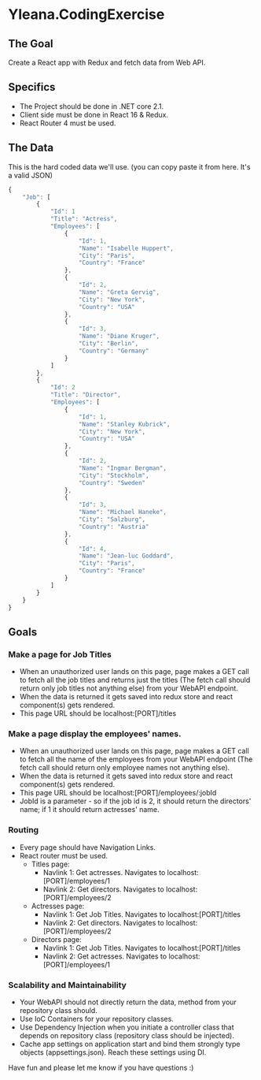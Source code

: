 # Yleana.CodingExercise
## The Goal
Create a React app with Redux and fetch data from Web API. 

## Specifics
- The Project should be done in .NET core 2.1.
- Client side must be done in React 16 & Redux.
- React Router 4 must be used.

## The Data
This is the hard coded data we'll use. (you can copy paste it from here. It's a valid JSON)

```javascript
{
    "Job": [
        {
            "Id": 1
            "Title": "Actress",
            "Employees": [
                {
                    "Id": 1,
                    "Name": "Isabelle Huppert",
                    "City": "Paris",
                    "Country": "France"
                },
                {
                    "Id": 2,
                    "Name": "Greta Gervig",
                    "City": "New York",
                    "Country": "USA"
                },
                {
                    "Id": 3,
                    "Name": "Diane Kruger",
                    "City": "Berlin",
                    "Country": "Germany"
                }
            ]
        },
        {
            "Id": 2
            "Title": "Director",
            "Employees": [
                {
                    "Id": 1,
                    "Name": "Stanley Kubrick",
                    "City": "New York",
                    "Country": "USA"
                },
                {
                    "Id": 2,
                    "Name": "Ingmar Bergman",
                    "City": "Stockholm",
                    "Country": "Sweden"
                },
                {
                    "Id": 3,
                    "Name": "Michael Haneke",
                    "City": "Salzburg",
                    "Country": "Austria"
                },
                {
                    "Id": 4,
                    "Name": "Jean-luc Goddard",
                    "City": "Paris",
                    "Country": "France"
                }
            ]
        }
    }
}  
```

## Goals
### Make a page for Job Titles
- When an unauthorized user lands on this page, page makes a GET call to fetch all the job titles and returns just the titles (The fetch call should return only job titles not anything else) from your WebAPI endpoint.
- When the data is returned it gets saved into redux store and react component(s) gets rendered.
- This page URL should be localhost:[PORT]/titles

### Make a page display the employees' names.

- When an unauthorized user lands on this page, page makes a GET call to fetch all the name of the employees from your WebAPI endpoint (The fetch call should return only employee names not anything else).
- When the data is returned it gets saved into redux store and react component(s) gets rendered.
- This page URL should be localhost:[PORT]/employees/:jobId 
- JobId is a parameter - so if the job id is 2, it should return the directors' name; if 1 it should return actresses' name.

### Routing
- Every page should have Navigation Links.
- React router must be used.
    - Titles page:
        - Navlink 1: Get actresses. Navigates to localhost:[PORT]/employees/1
        - Navlink 2: Get directors. Navigates to localhost:[PORT]/employees/2
    - Actresses page:
        - Navlink 1: Get Job Titles. Navigates to localhost:[PORT]/titles
        - Navlink 2: Get directors. Navigates to localhost:[PORT]/employees/2
    - Directors page:
        - Navlink 1: Get Job Titles. Navigates to localhost:[PORT]/titles
        - Navlink 2: Get actresses. Navigates to localhost:[PORT]/employees/1    

### Scalability and Maintainability
- Your WebAPI should not directly return the data, method from your repository class should.
- Use IoC Containers for your repository classes.
- Use Dependency Injection when you initiate a controller class that depends on repository class (repository class should be injected).
- Cache app settings on application start and bind them strongly type objects (appsettings.json). Reach these settings using DI.

Have fun and please let me know if you have questions :)
